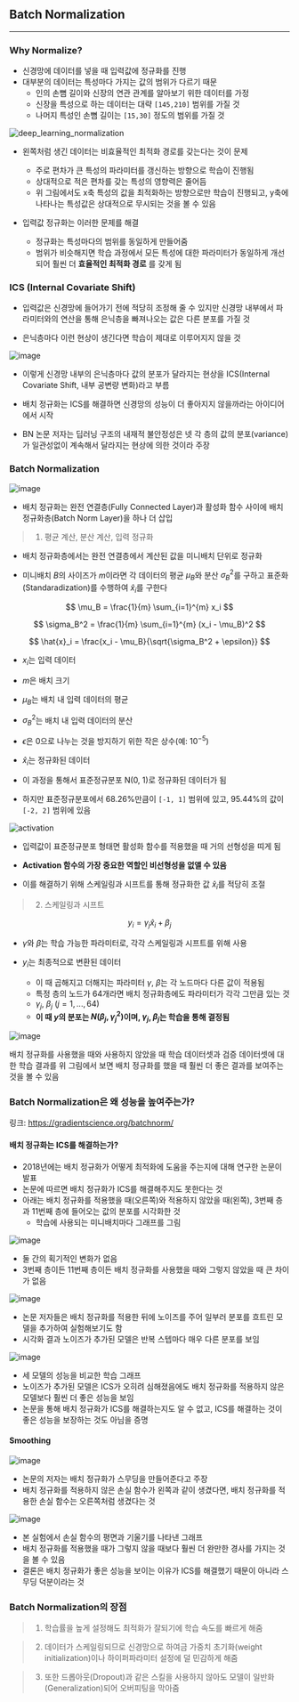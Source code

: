 ## Batch Normalization

---

### Why Normalize?

- 신경망에 데이터를 넣을 때 입력값에 정규화를 진행
- 대부분의 데이터는 특성마다 가지는 값의 범위가 다르기 때문
    - 인의 손뼘 길이와 신장의 연관 관계를 알아보기 위한 데이터를 가정
    - 신장을 특성으로 하는 데이터는 대략 `[145,210]` 범위를 가질 것
    - 나머지 특성인 손뼘 길이는 `[15,30]` 정도의 범위를 가질 것

![deep_learning_normalization](https://github.com/zacinthepark/TIL/assets/86648892/b81624e3-0e2f-4176-b651-72a9e7f6437d)

- 왼쪽처럼 생긴 데이터는 비효율적인 최적화 경로를 갖는다는 것이 문제
    - 주로 편차가 큰 특성의 파라미터를 갱신하는 방향으로 학습이 진행됨
    - 상대적으로 적은 편차를 갖는 특성의 영향력은 줄어듬
    - 위 그림에서도 x축 특성의 값을 최적화하는 방향으로만 학습이 진행되고, y축에 나타나는 특성값은 상대적으로 무시되는 것을 볼 수 있음

- 입력값 정규화는 이러한 문제를 해결
    - 정규화는 특성마다의 범위를 동일하게 만들어줌
    - 범위가 비슷해지면 학습 과정에서 모든 특성에 대한 파라미터가 동일하게 개선되어 훨씬 더 **효율적인 최적화 경로** 를 갖게 됨

### ICS (Internal Covariate Shift)

- 입력값은 신경망에 들어가기 전에 적당히 조정해 줄 수 있지만 신경망 내부에서 파라미터와의 연산을 통해 은닉층을 빠져나오는 값은 다른 분포를 가질 것

- 은닉층마다 이런 현상이 생긴다면 학습이 제대로 이루어지지 않을 것

![image](https://github.com/zacinthepark/TIL/assets/86648892/64996ba7-774b-4939-a438-b28b8e96a4f8)

- 이렇게 신경망 내부의 은닉층마다 값의 분포가 달라지는 현상을 ICS(Internal Covariate Shift, 내부 공변량 변화)라고 부름

- 배치 정규화는 ICS를 해결하면 신경망의 성능이 더 좋아지지 않을까라는 아이디어에서 시작

- BN 논문 저자는 딥러닝 구조의 내재적 불안정성은 넷 각 층의 값의 분포(variance)가 일관성없이 계속해서 달라지는 현상에 의한 것이라 주장

### Batch Normalization

![image](https://github.com/zacinthepark/TIL/assets/86648892/3f56d10f-f1f6-4d9c-a8a5-077999c45ccb)

- 배치 정규화는 완전 연결층(Fully Connected Layer)과 활성화 함수 사이에 배치 정규화층(Batch Norm Layer)을 하나 더 삽입

> 1. 평균 계산, 분산 계산, 입력 정규화

- 배치 정규화층에서는 완전 연결층에서 계산된 값을 미니배치 단위로 정규화

- 미니배치 $\textit{B}$의 사이즈가 $\textit{m}$이라면 각 데이터의 평균 $\mu_B$와 분산 $\sigma^2_B$를 구하고 표준화(Standaradization)를 수행하여 $\hat{x}_i$를 구한다

$$
\mu_B = \frac{1}{m} \sum_{i=1}^{m} x_i
$$

$$
\sigma_B^2 = \frac{1}{m} \sum_{i=1}^{m} (x_i - \mu_B)^2
$$

$$
\hat{x}_i = \frac{x_i - \mu_B}{\sqrt{\sigma_B^2 + \epsilon}}
$$

- $x_i$는 입력 데이터
- $\textit{m}$은 배치 크기
- $\mu_B$는 배치 내 입력 데이터의 평균
- $\sigma^2_B$는 배치 내 입력 데이터의 분산
- $\epsilon$은 0으로 나누는 것을 방지하기 위한 작은 상수(예: $10^{-5}$)
- $\hat{x}_i$는 정규화된 데이터

- 이 과정을 통해서 표준정규분포 N(0, 1)로 정규화된 데이터가 됨

- 하지만 표준정규분포에서 68.26%만큼이 `[-1, 1]` 범위에 있고, 95.44%의 값이 `[-2, 2]` 범위에 있음

![activation](https://github.com/zacinthepark/TIL/assets/86648892/c2b02926-83f9-48c2-b0d7-7b2672ee4ddc)

- 입력값이 표준정규분포 형태면 활성화 함수를 적용했을 때 거의 선형성을 띠게 됨

- **Activation 함수의 가장 중요한 역할인 비선형성을 없앨 수 있음**

- 이를 해결하기 위해 스케일링과 시프트를 통해 정규화한 값 $\hat{x}_i$를 적당히 조절

> 2. 스케일링과 시프트

$$
y_i = \gamma_j \hat{x}_i + \beta_j
$$

- $\gamma$와 $\beta$는 학습 가능한 파라미터로, 각각 스케일링과 시프트를 위해 사용

- $y_i$는 최종적으로 변환된 데이터
    - 이 때 곱해지고 더해지는 파라미터 $\gamma$, $\beta$는 각 노드마다 다른 값이 적용됨
    - 특정 층의 노드가 64개라면 배치 정규화층에도 파라미터가 각각 그만큼 있는 것
    - $\gamma_j$, $\beta_j$ ($\textit{j}=1,...,64$)
    - **이 때 $y$의 분포는 $N(\beta_j, \gamma^2_j)$이며, $\gamma_j$, $\beta_j$는 학습을 통해 결정됨**

![image](https://github.com/zacinthepark/TIL/assets/86648892/649fb175-3839-4fed-ad01-fe8bb1b46f18)

배치 정규화를 사용했을 때와 사용하지 않았을 때 학습 데이터셋과 검증 데이터셋에 대한 학습 결과를 위 그림에서 보면 배치 정규화를 했을 때 훨씬 더 좋은 결과를 보여주는 것을 볼 수 있음

### Batch Normalization은 왜 성능을 높여주는가?

링크: https://gradientscience.org/batchnorm/

#### 배치 정규화는 ICS를 해결하는가?

- 2018년에는 배치 정규화가 어떻게 최적화에 도움을 주는지에 대해 연구한 논문이 발표
- 논문에 따르면 배치 정규화가 ICS를 해결해주지도 못한다는 것
- 아래는 배치 정규화를 적용했을 때(오른쪽)와 적용하지 않았을 때(왼쪽), 3번째 층과 11번째 층에 들어오는 값의 분포를 시각화한 것
    - 학습에 사용되는 미니배치마다 그래프를 그림

![image](https://github.com/zacinthepark/TIL/assets/86648892/73b61b00-a497-4173-a705-d6c90dfe9b61)

- 둘 간의 획기적인 변화가 없음
- 3번째 층이든 11번째 층이든 배치 정규화를 사용했을 때와 그렇지 않았을 때 큰 차이가 없음

![image](https://github.com/zacinthepark/TIL/assets/86648892/2d98fe67-d68b-4035-9c56-a3994ab36fc0)

- 논문 저자들은 배치 정규화를 적용한 뒤에 노이즈를 주어 일부러 분포를 흐트린 모델을 추가하여 실험해보기도 함
- 시각화 결과 노이즈가 추가된 모델은 반복 스텝마다 매우 다른 분포를 보임

![image](https://github.com/zacinthepark/TIL/assets/86648892/c4ddb720-abe0-48d7-8aaf-187bb4a291dc)

- 세 모델의 성능을 비교한 학습 그래프
- 노이즈가 추가된 모델은 ICS가 오히려 심해졌음에도 배치 정규화를 적용하지 않은 모델보다 훨씬 더 좋은 성능을 보임
- 논문을 통해 배치 정규화가 ICS를 해결하는지도 알 수 없고, ICS를 해결하는 것이 좋은 성능을 보장하는 것도 아님을 증명

#### Smoothing

![image](https://github.com/zacinthepark/TIL/assets/86648892/1577a2df-57fa-4bd3-b289-da8a917aee54)

- 논문의 저자는 배치 정규화가 스무딩을 만들어준다고 주장
- 배치 정규화를 적용하지 않은 손실 함수가 왼쪽과 같이 생겼다면, 배치 정규화를 적용한 손실 함수는 오른쪽처럼 생겼다는 것

![image](https://github.com/zacinthepark/TIL/assets/86648892/aa3baaf0-6667-49d6-a6c1-ef9c589dc77f)

- 본 실험에서 손실 함수의 평면과 기울기를 나타낸 그래프
- 배치 정규화를 적용했을 때가 그렇지 않을 때보다 훨씬 더 완만한 경사를 가지는 것을 볼 수 있음
- 결론은 배치 정규화가 좋은 성능을 보이는 이유가 ICS를 해결했기 때문이 아니라 스무딩 덕분이라는 것

### Batch Normalization의 장점

> 1. 학습률을 높게 설정해도 최적화가 잘되기에 학습 속도를 빠르게 해줌

> 2. 데이터가 스케일링되므로 신경망으로 하여금 가중치 초기화(weight initialization)이나 하이퍼파라미터 설정에 덜 민감하게 해줌

> 3. 또한 드롭아웃(Dropout)과 같은 스킬을 사용하지 않아도 모델이 일반화(Generalization)되어 오버피팅을 막아줌

